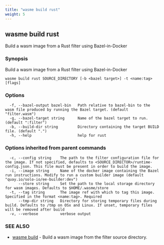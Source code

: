```yaml
---
title: "wasme build rust"
weight: 5
---
```

## wasme build rust

Build a wasm image from a Rust filter using Bazel-in-Docker

### Synopsis

Build a wasm image from a Rust filter using Bazel-in-Docker

```
wasme build rust SOURCE_DIRECTORY [-b <bazel target>] -t <name:tag> [flags]
```

### Options

```
  -f, --bazel-output bazel-bin   Path relative to bazel-bin to the wasm file produced by running the Bazel target. (default "filter.wasm")
  -g, --bazel-target string      Name of the bazel target to run. (default ":filter")
  -b, --build-dir string         Directory containing the target BUILD file. (default ".")
  -h, --help                     help for rust
```

### Options inherited from parent commands

```
  -c, --config string    The path to the filter configuration file for the image. If not specified, defaults to <SOURCE_DIRECTOR>/runtime-config.json. This file must be present in order to build the image.
  -i, --image string     Name of the docker image containing the Bazel run instructions. Modify to run a custom builder image (default "quay.io/solo-io/ee-builder:dev")
      --store string     Set the path to the local storage directory for wasm images. Defaults to $HOME/.wasme/store
  -t, --tag string       The image ref with which to tag this image. Specified in the format <name:tag>. Required
      --tmp-dir string   Directory for storing temporary files during build. Defaults to /tmp on OSx and Linux. If unset, temporary files will be removed after build
  -v, --verbose          verbose output
```

### SEE ALSO

* [wasme build](../wasme_build)	 - Build a wasm image from the filter source directory.

